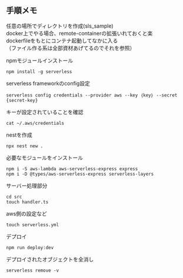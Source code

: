## 手順メモ
任意の場所でディレクトリを作成(sls_sample)  
docker上でやる場合、remote-containerの拡張いれておくと楽  
dockerfileをもとにコンテナ起動してなかに入る  
（ファイル作る系は全部資材あげてるのでそれを参照）

npmモジュールインストール
```
npm install -g serverless
```
serverless frameworkのconfig設定
```
serverless config credentials --provider aws --key ｛key｝ --secret {secret-key}
```
キーが設定されていることを確認
```
cat ~/.aws/credentials
```
nestを作成
```
npx nest new .
```
必要なモジュールをインストール
```
npm i -S aws-lambda aws-serverless-express express
npm i -D @types/aws-serverless-express serverless-layers
```
サーバー処理部分
```
cd src
touch handler.ts
```
aws側の設定など
```
touch serverless.yml
```
デプロイ
```
npm run deploy:dev
```
デプロイされたオブジェクトを全消し
```
serverless remove -v
```
